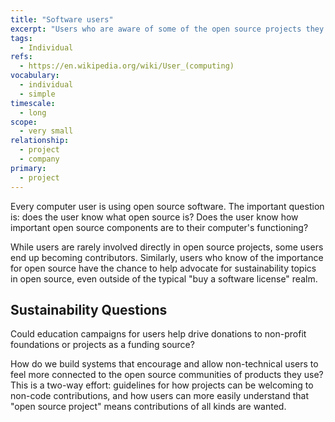 ```yaml
---
title: "Software users"
excerpt: "Users who are aware of some of the open source projects they use."
tags:
  - Individual
refs:
  - https://en.wikipedia.org/wiki/User_(computing)
vocabulary:
  - individual
  - simple
timescale:
  - long
scope:
  - very small
relationship:
  - project
  - company
primary:
  - project
---
```


Every computer user is using open source software.  The important question is: does the user know what open source is?  Does the user know how important open source components are to their computer's functioning?  

While users are rarely involved directly in open source projects, some users end up becoming contributors.  Similarly, users who know of the importance for open source have the chance to help advocate for sustainability topics in open source, even outside of the typical "buy a software license" realm.

## Sustainability Questions

Could education campaigns for users help drive donations to non-profit foundations or projects as a funding source?

How do we build systems that encourage and allow non-technical users to feel more connected to the open source communities of products they use?  This is a two-way effort: guidelines for how projects can be welcoming to non-code contributions, and how users can more easily understand that "open source project" means contributions of all kinds are wanted.

